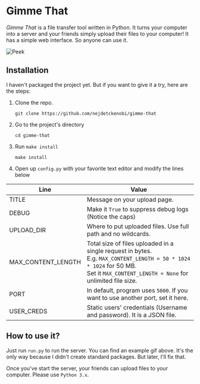 ﻿# Gimme That

_Gimme That_ is a file transfer tool written in Python. It turns your computer into a server and your friends simply upload their files to your computer! It has a simple web interface. So anyone can use it.

![Peek](https://user-images.githubusercontent.com/4905664/34677327-d15db8ee-f4a0-11e7-898b-a6e01049dba6.gif)


## Installation

I haven't packaged the project yet. But if you want to give it a try, here are the steps:

1. Clone the repo.

    `git clone https://github.com/nejdetckenobi/gimme-that`

2. Go to the project's directory

    `cd gimme-that`

3. Run `make install`

    `make install`

4. Open up `config.py` with your favorite text editor and modify the lines below

| Line  |             Value           |
|-------|-----------------------------|
| TITLE | Message on your upload page. |
| DEBUG | Make it `True` to suppress debug logs (Notice the caps) |
| UPLOAD_DIR | Where to put uploaded files. Use full path and no wildcards. |
| MAX_CONTENT_LENGTH | Total size of files uploaded in a single request in bytes. <br> E.g. `MAX_CONTENT_LENGTH = 50 * 1024 * 1024` for 50 MB. <br> Set it `MAX_CONTENT_LENGTH = None` for unlimited file size. |
| PORT | In default, program uses `5000`. If you want to use another port, set it here. |
| USER_CREDS | Static users' credentials (Username and password). It is a JSON file. |


## How to use it?

Just run `run.py` to run the server. You can find an example gif above. It's the only way because I didn't create standard packages. But later, I'll fix that.

Once you've start the server, your friends can upload files to your computer. Please use `Python 3.x`.
